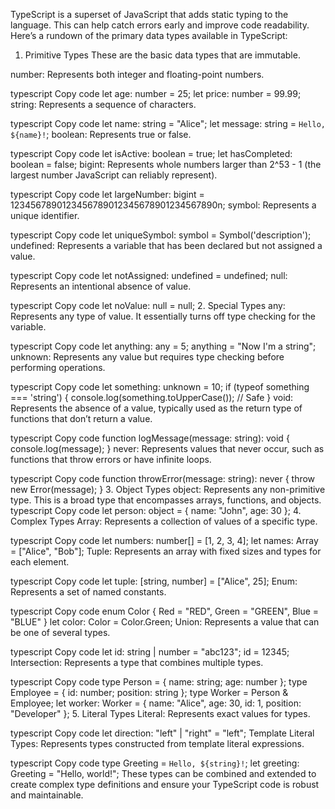 TypeScript is a superset of JavaScript that adds static typing to the language. This can help catch errors early and improve code readability. Here’s a rundown of the primary data types available in TypeScript:

1. Primitive Types
These are the basic data types that are immutable.

number: Represents both integer and floating-point numbers.

typescript
Copy code
let age: number = 25;
let price: number = 99.99;
string: Represents a sequence of characters.

typescript
Copy code
let name: string = "Alice";
let message: string = `Hello, ${name}!`;
boolean: Represents true or false.

typescript
Copy code
let isActive: boolean = true;
let hasCompleted: boolean = false;
bigint: Represents whole numbers larger than 2^53 - 1 (the largest number JavaScript can reliably represent).

typescript
Copy code
let largeNumber: bigint = 1234567890123456789012345678901234567890n;
symbol: Represents a unique identifier.

typescript
Copy code
let uniqueSymbol: symbol = Symbol('description');
undefined: Represents a variable that has been declared but not assigned a value.

typescript
Copy code
let notAssigned: undefined = undefined;
null: Represents an intentional absence of value.

typescript
Copy code
let noValue: null = null;
2. Special Types
any: Represents any type of value. It essentially turns off type checking for the variable.

typescript
Copy code
let anything: any = 5;
anything = "Now I'm a string";
unknown: Represents any value but requires type checking before performing operations.

typescript
Copy code
let something: unknown = 10;
if (typeof something === 'string') {
  console.log(something.toUpperCase()); // Safe
}
void: Represents the absence of a value, typically used as the return type of functions that don’t return a value.

typescript
Copy code
function logMessage(message: string): void {
  console.log(message);
}
never: Represents values that never occur, such as functions that throw errors or have infinite loops.

typescript
Copy code
function throwError(message: string): never {
  throw new Error(message);
}
3. Object Types
object: Represents any non-primitive type. This is a broad type that encompasses arrays, functions, and objects.
typescript
Copy code
let person: object = { name: "John", age: 30 };
4. Complex Types
Array: Represents a collection of values of a specific type.

typescript
Copy code
let numbers: number[] = [1, 2, 3, 4];
let names: Array<string> = ["Alice", "Bob"];
Tuple: Represents an array with fixed sizes and types for each element.

typescript
Copy code
let tuple: [string, number] = ["Alice", 25];
Enum: Represents a set of named constants.

typescript
Copy code
enum Color {
  Red = "RED",
  Green = "GREEN",
  Blue = "BLUE"
}
let color: Color = Color.Green;
Union: Represents a value that can be one of several types.

typescript
Copy code
let id: string | number = "abc123";
id = 12345;
Intersection: Represents a type that combines multiple types.

typescript
Copy code
type Person = { name: string; age: number };
type Employee = { id: number; position: string };
type Worker = Person & Employee;
let worker: Worker = { name: "Alice", age: 30, id: 1, position: "Developer" };
5. Literal Types
Literal: Represents exact values for types.

typescript
Copy code
let direction: "left" | "right" = "left";
Template Literal Types: Represents types constructed from template literal expressions.

typescript
Copy code
type Greeting = `Hello, ${string}!`;
let greeting: Greeting = "Hello, world!";
These types can be combined and extended to create complex type definitions and ensure your TypeScript code is robust and maintainable.